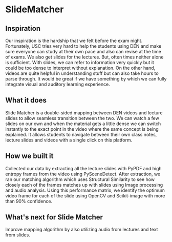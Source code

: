 # SlideMatcher

## Inspiration
Our inspiration is the hardship that we felt before the exam night. Fortunately, USC tries very hard to help the students using DEN and make sure everyone can study at their own pace and also can revise at the time of exams. We also get slides for the lectures. But, often times neither alone is sufficient. With slides, we can refer to information very quickly but it could be too dense to interpret without explanation. On the other hand, videos are quite helpful in understanding stuff but can also take hours to parse through. It would be great if we have something by which we can fully integrate visual and auditory learning experience.

## What it does
Slide Matcher is a double-sided mapping between DEN videos and lecture slides to allow seamless transition between the two. We can watch a few slides on our own and when the material gets a little dense we can switch instantly to the exact point in the video where the same concept is being explained. It allows students to navigate between their own class notes, lecture slides and videos with a single click on this platform.

## How we built it
Collected our data by extracting all the lecture slides with PyPDF and high entropy frames from the video using PySceneDetect. After extraction, we ran our matching algorithm which uses Structural Similarity to see how closely each of the frames matches up with slides using Image processing and audio analysis. Using this performance matrix, we identify the optimum video frame for each of the slide using OpenCV and Scikit-image with more than 90% confidence.

## What's next for Slide Matcher
Improve mapping algorithm by also utilizing audio from lectures and text from slides.
